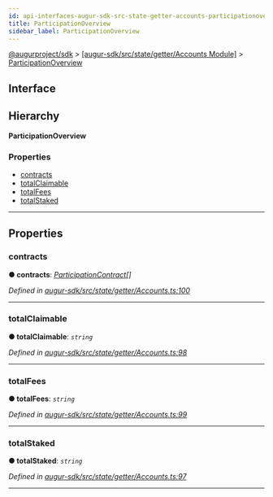 ```yaml
---
id: api-interfaces-augur-sdk-src-state-getter-accounts-participationoverview
title: ParticipationOverview
sidebar_label: ParticipationOverview
---
```


[@augurproject/sdk](api-readme.md) > [[augur-sdk/src/state/getter/Accounts Module]](api-modules-augur-sdk-src-state-getter-accounts-module.md) > [ParticipationOverview](api-interfaces-augur-sdk-src-state-getter-accounts-participationoverview.md)

## Interface

## Hierarchy

**ParticipationOverview**

### Properties

* [contracts](api-interfaces-augur-sdk-src-state-getter-accounts-participationoverview.md#contracts)
* [totalClaimable](api-interfaces-augur-sdk-src-state-getter-accounts-participationoverview.md#totalclaimable)
* [totalFees](api-interfaces-augur-sdk-src-state-getter-accounts-participationoverview.md#totalfees)
* [totalStaked](api-interfaces-augur-sdk-src-state-getter-accounts-participationoverview.md#totalstaked)

---

## Properties

<a id="contracts"></a>

###  contracts

**● contracts**: *[ParticipationContract](api-interfaces-augur-sdk-src-state-getter-accounts-participationcontract.md)[]*

*Defined in [augur-sdk/src/state/getter/Accounts.ts:100](https://github.com/AugurProject/augur/blob/304ca83772/packages/augur-sdk/src/state/getter/Accounts.ts#L100)*

___
<a id="totalclaimable"></a>

###  totalClaimable

**● totalClaimable**: *`string`*

*Defined in [augur-sdk/src/state/getter/Accounts.ts:98](https://github.com/AugurProject/augur/blob/304ca83772/packages/augur-sdk/src/state/getter/Accounts.ts#L98)*

___
<a id="totalfees"></a>

###  totalFees

**● totalFees**: *`string`*

*Defined in [augur-sdk/src/state/getter/Accounts.ts:99](https://github.com/AugurProject/augur/blob/304ca83772/packages/augur-sdk/src/state/getter/Accounts.ts#L99)*

___
<a id="totalstaked"></a>

###  totalStaked

**● totalStaked**: *`string`*

*Defined in [augur-sdk/src/state/getter/Accounts.ts:97](https://github.com/AugurProject/augur/blob/304ca83772/packages/augur-sdk/src/state/getter/Accounts.ts#L97)*

___


